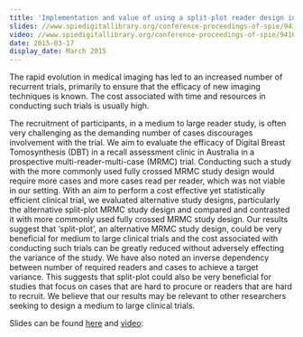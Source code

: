 ```yaml
---
title: 'Implementation and value of using a split-plot reader design in a study of digital breast tomosynthesis in a breast cancer assessment clinic'
slides: //www.spiedigitallibrary.org/conference-proceedings-of-spie/9416/941619/Implementation-and-value-of-using-a-split-plot-reader-design/10.1117/12.2083152.short
video: //www.spiedigitallibrary.org/conference-proceedings-of-spie/9416/941619/Implementation-and-value-of-using-a-split-plot-reader-design/10.1117/12.2083152.short
date: 2015-03-17
display_date: March 2015
---
```


The rapid evolution in medical imaging has led to an increased number of recurrent trials, primarily to ensure that the efficacy of new imaging techniques is known. The cost associated with time and resources in conducting such trials is usually high. 

The recruitment of participants, in a medium to large reader study, is often very challenging as the demanding number of cases discourages involvement with the trial. We aim to evaluate the efficacy of Digital Breast Tomosynthesis (DBT) in a recall assessment clinic in Australia in a prospective multi-reader-multi-case (MRMC) trial. Conducting such a study with the more commonly used fully crossed MRMC study design would require more cases and more cases read per reader, which was not viable in our setting. With an aim to perform a cost effective yet statistically efficient clinical trial, we evaluated alternative study designs, particularly the alternative split-plot MRMC study design and compared and contrasted it with more commonly used fully crossed MRMC study design. Our results suggest that ‘split-plot’, an alternative MRMC study design, could be very beneficial for medium to large clinical trials and the cost associated with conducting such trials can be greatly reduced without adversely effecting the variance of the study. We have also noted an inverse dependency between number of required readers and cases to achieve a target variance. This suggests that split-plot could also be very beneficial for studies that focus on cases that are hard to procure or readers that are hard to recruit. We believe that our results may be relevant to other researchers seeking to design a medium to large clinical trials.


Slides can be found [here][slides] and [video][slides]: 


[slides]: //www.spiedigitallibrary.org/conference-proceedings-of-spie/9416/941619/Implementation-and-value-of-using-a-split-plot-reader-design/10.1117/12.2083152.short